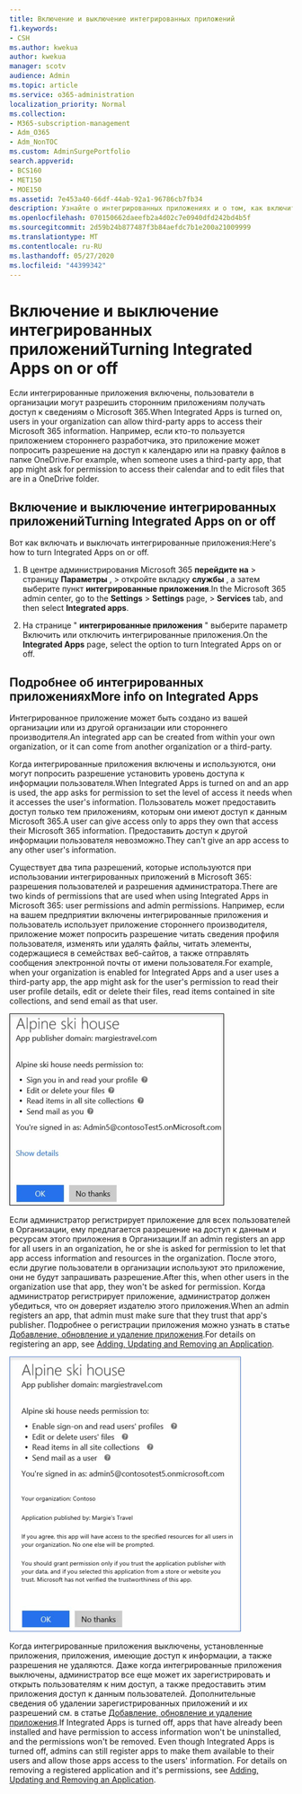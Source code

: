 ```yaml
---
title: Включение и выключение интегрированных приложений
f1.keywords:
- CSH
ms.author: kwekua
author: kwekua
manager: scotv
audience: Admin
ms.topic: article
ms.service: o365-administration
localization_priority: Normal
ms.collection:
- M365-subscription-management
- Adm_O365
- Adm_NonTOC
ms.custom: AdminSurgePortfolio
search.appverid:
- BCS160
- MET150
- MOE150
ms.assetid: 7e453a40-66df-44ab-92a1-96786cb7fb34
description: Узнайте о интегрированных приложениях и о том, как включить их, чтобы предоставить сторонним приложениям доступ к сведениям о пользователях Microsoft 365.
ms.openlocfilehash: 070150662daeefb2a4d02c7e0940dfd242bd4b5f
ms.sourcegitcommit: 2d59b24b877487f3b84aefdc7b1e200a21009999
ms.translationtype: MT
ms.contentlocale: ru-RU
ms.lasthandoff: 05/27/2020
ms.locfileid: "44399342"
---
```

# <a name="turning-integrated-apps-on-or-off"></a><span data-ttu-id="0fb1f-103">Включение и выключение интегрированных приложений</span><span class="sxs-lookup"><span data-stu-id="0fb1f-103">Turning Integrated Apps on or off</span></span>

<span data-ttu-id="0fb1f-104">Если интегрированные приложения включены, пользователи в организации могут разрешить сторонним приложениям получать доступ к сведениям о Microsoft 365.</span><span class="sxs-lookup"><span data-stu-id="0fb1f-104">When Integrated Apps is turned on, users in your organization can allow third-party apps to access their Microsoft 365 information.</span></span> <span data-ttu-id="0fb1f-105">Например, если кто-то пользуется приложением стороннего разработчика, это приложение может попросить разрешение на доступ к календарю или на правку файлов в папке OneDrive.</span><span class="sxs-lookup"><span data-stu-id="0fb1f-105">For example, when someone uses a third-party app, that app might ask for permission to access their calendar and to edit files that are in a OneDrive folder.</span></span>

## <a name="turning-integrated-apps-on-or-off"></a><span data-ttu-id="0fb1f-106">Включение и выключение интегрированных приложений</span><span class="sxs-lookup"><span data-stu-id="0fb1f-106">Turning Integrated Apps on or off</span></span>
<span data-ttu-id="0fb1f-107"><a name="__toc379982114"> </a></span><span class="sxs-lookup"><span data-stu-id="0fb1f-107"><a name="__toc379982114"> </a></span></span>

<span data-ttu-id="0fb1f-108">Вот как включать и выключать интегрированные приложения:</span><span class="sxs-lookup"><span data-stu-id="0fb1f-108">Here's how to turn Integrated Apps on or off.</span></span>

1. <span data-ttu-id="0fb1f-109">В центре администрирования Microsoft 365 **перейдите на** \> страницу **Параметры** , \> откройте вкладку **службы** , а затем выберите пункт **интегрированные приложения**.</span><span class="sxs-lookup"><span data-stu-id="0fb1f-109">In the Microsoft 365 admin center, go to the **Settings** \> **Settings** page, \> **Services** tab, and then select **Integrated apps**.</span></span>

2. <span data-ttu-id="0fb1f-110">На странице " **интегрированные приложения** " выберите параметр Включить или отключить интегрированные приложения.</span><span class="sxs-lookup"><span data-stu-id="0fb1f-110">On the **Integrated Apps** page, select the option to turn Integrated Apps on or off.</span></span>

## <a name="more-info-on-integrated-apps"></a><span data-ttu-id="0fb1f-111">Подробнее об интегрированных приложениях</span><span class="sxs-lookup"><span data-stu-id="0fb1f-111">More info on Integrated Apps</span></span>
<span data-ttu-id="0fb1f-112"><a name="__toc379982114"> </a></span><span class="sxs-lookup"><span data-stu-id="0fb1f-112"><a name="__toc379982114"> </a></span></span>

<span data-ttu-id="0fb1f-113">Интегрированное приложение может быть создано из вашей организации или из другой организации или стороннего производителя.</span><span class="sxs-lookup"><span data-stu-id="0fb1f-113">An integrated app can be created from within your own organization, or it can come from another organization or a third-party.</span></span>

<span data-ttu-id="0fb1f-114">Когда интегрированные приложения включены и используются, они могут попросить разрешение установить уровень доступа к информации пользователя.</span><span class="sxs-lookup"><span data-stu-id="0fb1f-114">When Integrated Apps is turned on and an app is used, the app asks for permission to set the level of access it needs when it accesses the user's information.</span></span> <span data-ttu-id="0fb1f-115">Пользователь может предоставить доступ только тем приложениям, которым они имеют доступ к данным Microsoft 365.</span><span class="sxs-lookup"><span data-stu-id="0fb1f-115">A user can give access only to apps they own that access their Microsoft 365 information.</span></span> <span data-ttu-id="0fb1f-116">Предоставить доступ к другой информации пользователя невозможно.</span><span class="sxs-lookup"><span data-stu-id="0fb1f-116">They can't give an app access to any other user's information.</span></span>

<span data-ttu-id="0fb1f-117">Существует два типа разрешений, которые используются при использовании интегрированных приложений в Microsoft 365: разрешения пользователей и разрешения администратора.</span><span class="sxs-lookup"><span data-stu-id="0fb1f-117">There are two kinds of permissions that are used when using Integrated Apps in Microsoft 365: user permissions and admin permissions.</span></span> <span data-ttu-id="0fb1f-118">Например, если на вашем предприятии включены интегрированные приложения и пользователь использует приложение стороннего производителя, приложение может попросить разрешение читать сведения профиля пользователя, изменять или удалять файлы, читать элементы, содержащиеся в семействах веб-сайтов, а также отправлять сообщения электронной почты от имени пользователя.</span><span class="sxs-lookup"><span data-stu-id="0fb1f-118">For example, when your organization is enabled for Integrated Apps and a user uses a third-party app, the app might ask for the user's permission to read their user profile details, edit or delete their files, read items contained in site collections, and send email as that user.</span></span>

![Пользовательские разрешения на использование интегрированных приложений](../../media/bb9a6cf8-da39-4ac0-9e40-cde03a81c121.gif)

<span data-ttu-id="0fb1f-120">Если администратор регистрирует приложение для всех пользователей в Организации, ему предлагается разрешение на доступ к данным и ресурсам этого приложения в Организации.</span><span class="sxs-lookup"><span data-stu-id="0fb1f-120">If an admin registers an app for all users in an organization, he or she is asked for permission to let that app access information and resources in the organization.</span></span> <span data-ttu-id="0fb1f-121">После этого, если другие пользователи в организации используют это приложение, они не будут запрашивать разрешение.</span><span class="sxs-lookup"><span data-stu-id="0fb1f-121">After this, when other users in the organization use that app, they won't be asked for permission.</span></span> <span data-ttu-id="0fb1f-122">Когда администратор регистрирует приложение, администратор должен убедиться, что он доверяет издателю этого приложения.</span><span class="sxs-lookup"><span data-stu-id="0fb1f-122">When an admin registers an app, that admin must make sure that they trust that app's publisher.</span></span> <span data-ttu-id="0fb1f-123">Подробнее о регистрации приложения можно узнать в статье [Добавление, обновление и удаление приложения](https://go.microsoft.com/fwlink/p/?LinkID=518600).</span><span class="sxs-lookup"><span data-stu-id="0fb1f-123">For details on registering an app, see [Adding, Updating and Removing an Application](https://go.microsoft.com/fwlink/p/?LinkID=518600).</span></span>

![Интегрированные разрешения на использование приложений для администраторов](../../media/e24aa504-bf10-446c-a9d5-45a6f2655187.gif)

<span data-ttu-id="0fb1f-p105">Когда интегрированные приложения выключены, установленные приложения, приложения, имеющие доступ к информации, а также разрешения не удаляются. Даже когда интегрированные приложения выключены, администратор все еще может их зарегистрировать и открыть пользователям к ним доступ, а также предоставить этим приложения доступ к данным пользователей. Дополнительные сведения об удалении зарегистрированных приложений и их разрешений см. в статье [Добавление, обновление и удаление приложения](https://go.microsoft.com/fwlink/?LinkID=518600&amp;clcid=0x409).</span><span class="sxs-lookup"><span data-stu-id="0fb1f-p105">If Integrated Apps is turned off, apps that have already been installed and have permission to access information won't be uninstalled, and the permissions won't be removed. Even though Integrated Apps is turned off, admins can still register apps to make them available to their users and allow those apps access to the users' information. For details on removing a registered application and it's permissions, see [Adding, Updating and Removing an Application](https://go.microsoft.com/fwlink/?LinkID=518600&amp;clcid=0x409).</span></span>


